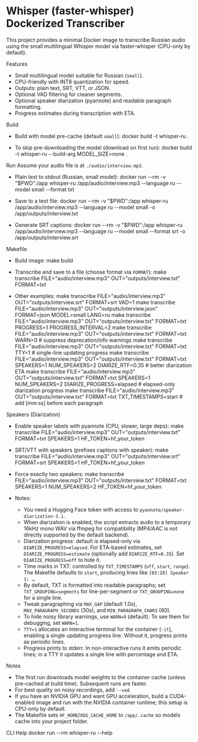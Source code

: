 Whisper (faster-whisper) Dockerized Transcriber
===============================================

This project provides a minimal Docker image to transcribe Russian audio using the small multilingual Whisper model via faster-whisper (CPU-only by default).

Features
- Small multilingual model suitable for Russian (`small`).
- CPU-friendly with INT8 quantization for speed.
- Outputs: plain text, SRT, VTT, or JSON.
- Optional VAD filtering for cleaner segments.
 - Optional speaker diarization (pyannote) and readable paragraph formatting.
 - Progress estimates during transcription with ETA.

Build
- Build with model pre-cache (default `small`):
  docker build -t whisper-ru .

- To skip pre-downloading the model (download on first run):
  docker build -t whisper-ru --build-arg MODEL_SIZE=none .

Run
Assume your audio file is at `./audio/interview.mp3`.

- Plain text to stdout (Russian, small model):
  docker run --rm -v "$PWD":/app whisper-ru /app/audio/interview.mp3 --language ru --model small --format txt

- Save to a text file:
  docker run --rm -v "$PWD":/app whisper-ru /app/audio/interview.mp3 --language ru --model small -o /app/outputs/interview.txt

- Generate SRT captions:
  docker run --rm -v "$PWD":/app whisper-ru /app/audio/interview.mp3 --language ru --model small --format srt -o /app/outputs/interview.srt

Makefile
- Build image:
  make build

- Transcribe and save to a file (choose format via `FORMAT`):
  make transcribe FILE="audio/interview.mp3" OUT="outputs/interview.txt" FORMAT=txt

- Other examples:
  make transcribe FILE="audio/interview.mp3" OUT="outputs/interview.srt" FORMAT=srt VAD=1
  make transcribe FILE="audio/interview.mp3" OUT="outputs/interview.json" FORMAT=json MODEL=small LANG=ru
  make transcribe FILE="audio/interview.mp3" OUT="outputs/interview.txt" FORMAT=txt PROGRESS=1 PROGRESS_INTERVAL=2
  make transcribe FILE="audio/interview.mp3" OUT="outputs/interview.txt" FORMAT=txt WARN=0   # suppress deprecation/info warnings
  make transcribe FILE="audio/interview.mp3" OUT="outputs/interview.txt" FORMAT=txt TTY=1    # single-line updating progress
  make transcribe FILE="audio/interview.mp3" OUT="outputs/interview.txt" FORMAT=txt SPEAKERS=1 NUM_SPEAKERS=2 DIARIZE_RTF=0.35  # better diarization ETA
  make transcribe FILE="audio/interview.mp3" OUT="outputs/interview.txt" FORMAT=txt SPEAKERS=1 NUM_SPEAKERS=2 DIARIZE_PROGRESS=elapsed  # elapsed-only diarization progress
  make transcribe FILE="audio/interview.mp3" OUT="outputs/interview.txt" FORMAT=txt TXT_TIMESTAMPS=start  # add [mm:ss] before each paragraph

Speakers (Diarization)
- Enable speaker labels with pyannote (CPU, slower, large deps):
  make transcribe FILE="audio/interview.mp3" OUT="outputs/interview.txt" FORMAT=txt SPEAKERS=1 HF_TOKEN=hf_your_token

- SRT/VTT with speakers (prefixes captions with speaker):
  make transcribe FILE="audio/interview.mp3" OUT="outputs/interview.srt" FORMAT=srt SPEAKERS=1 HF_TOKEN=hf_your_token

- Force exactly two speakers:
  make transcribe FILE="audio/interview.mp3" OUT="outputs/interview.txt" FORMAT=txt SPEAKERS=1 NUM_SPEAKERS=2 HF_TOKEN=hf_your_token

- Notes:
  - You need a Hugging Face token with access to `pyannote/speaker-diarization-3.1`.
  - When diarization is enabled, the script extracts audio to a temporary 16kHz mono WAV via ffmpeg for compatibility (MP4/AAC is not directly supported by the default backend).
  - Diarization progress: default is elapsed-only via `DIARIZE_PROGRESS=elapsed`. For ETA-based estimates, set `DIARIZE_PROGRESS=estimate` (optionally add `DIARIZE_RTF=0.35`). Set `DIARIZE_PROGRESS=off` to hide it.
  - Time marks in TXT: controlled by `TXT_TIMESTAMPS` (`off`, `start`, `range`). The Makefile defaults to `start`, producing lines like `[03:28] Speaker 1: …`.
  - By default, TXT is formatted into readable paragraphs; set `TXT_GROUPING=segments` for line-per-segment or `TXT_GROUPING=none` for a single line.
  - Tweak paragraphing via `MAX_GAP` (default 1.0s), `MAX_PARAGRAPH_SECONDS` (30s), and `MIN_PARAGRAPH_CHARS` (80).
  - To hide noisy library warnings, use `WARN=0` (default). To see them for debugging, set `WARN=1`.
  - `TTY=1` allocates an interactive terminal for the container (`-it`), enabling a single updating progress line. Without it, progress prints as periodic lines.
  - Progress prints to stderr. In non-interactive runs it emits periodic lines; in a TTY it updates a single line with percentage and ETA.

Notes
- The first run downloads model weights to the container cache (unless pre-cached at build time). Subsequent runs are faster.
- For best quality on noisy recordings, add `--vad`.
- If you have an NVIDIA GPU and want GPU acceleration, build a CUDA-enabled image and run with the NVIDIA container runtime; this setup is CPU-only by default.
 - The Makefile sets `HF_HOME`/`XDG_CACHE_HOME` to `/app/.cache` so models cache into your project folder.

CLI Help
  docker run --rm whisper-ru --help
